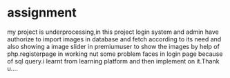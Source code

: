 # assignment
my project is underprocessing,in this project login system and admin have authorize to import images in database and fetch according to its need and also showing a image slider in premiumuser to show the images by help of php.registerpage in working nut some problem faces in login page because of sql query.i learnt from learning platform and then implement on it.Thank u.... 
